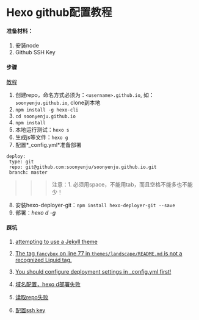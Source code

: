 # Hexo github配置教程
#### 准备材料：
1. 安装node
2. Github SSH Key
#### 步骤
[教程](https://zhuanlan.zhihu.com/p/22098309?utm_source=wechat_session&utm_medium=social&utm_oi=52770035990528)
1. 创建repo，命名方式必须为：`<username>.github.io`, 如：`soonyenju.github.io`, clone到本地
2. `npm install -g hexo-cli`
3. `cd soonyenju.github.io`
4. `npm install`
5. 本地运行测试：`hexo s`
6. 生成js等文件：`hexo g`
7. 配置*_config.yml*准备部署

```
deploy:
 type: git
 repo: git@github.com:soonyenju/soonyenju.github.io.git
 branch: master
```

>>>注意：1. 必须用space，不能用tab，而且空格不能多也不能少！

8. 安装hexo-deployer-git：`npm install hexo-deployer-git --save`
9. 部署：*hexo d -g*

#### 踩坑
1. [attempting to use a Jekyll theme](https://www.jianshu.com/p/fb0cb9affe19?utm_campaign=maleskine&utm_content=note&utm_medium=seo_notes&utm_source=recommendation)

2. [The tag `fancybox` on line 77 in `themes/landscape/README.md` is not a recognized Liquid tag.](https://www.jianshu.com/p/fb0cb9affe19?utm_campaign=maleskine&utm_content=note&utm_medium=seo_notes&utm_source=recommendation)

3. [You should configure deployment settings in _config.yml first!](https://www.jianshu.com/p/0ab9c55a9ee2)

4. [域名配置，hexo d部署失败](https://blog.csdn.net/liuyongshun2/article/details/54629087)

5. [读取repo失败](https://www.jianshu.com/p/67c57c70f275)

6. [配置ssh key](https://blog.csdn.net/baidu_30809315/article/details/76687063)
